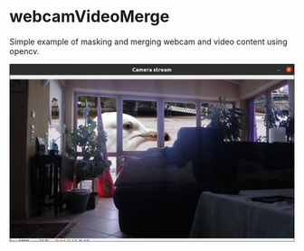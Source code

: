 # webcamVideoMerge

Simple example of masking and merging webcam and video content using opencv.

![Gull in Livingroom](/gullLivingRoom.png)
